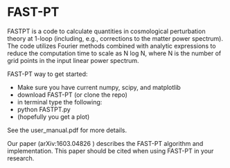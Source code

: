 # FAST-PT

FASTPT is a code to calculate quantities in cosmological perturbation theory at 1-loop (including, e.g., corrections to the matter power spectrum). 
The code utilizes Fourier methods combined with analytic expressions to reduce the computation time
to scale as N log N, where N is the number of grid points in the input linear power spectrum. 

FAST-PT way to get started: 

* Make sure you have current numpy, scipy, and matplotlib
* download FAST-PT (or clone the repo)
* in terminal type the following:
* python FASTPT.py
* (hopefully you get a plot)

See the user_manual.pdf for more details. 

Our paper (arXiv:1603.04826 ) describes the FAST-PT algorithm and implementation. This paper should be cited when using FAST-PT in your research.

